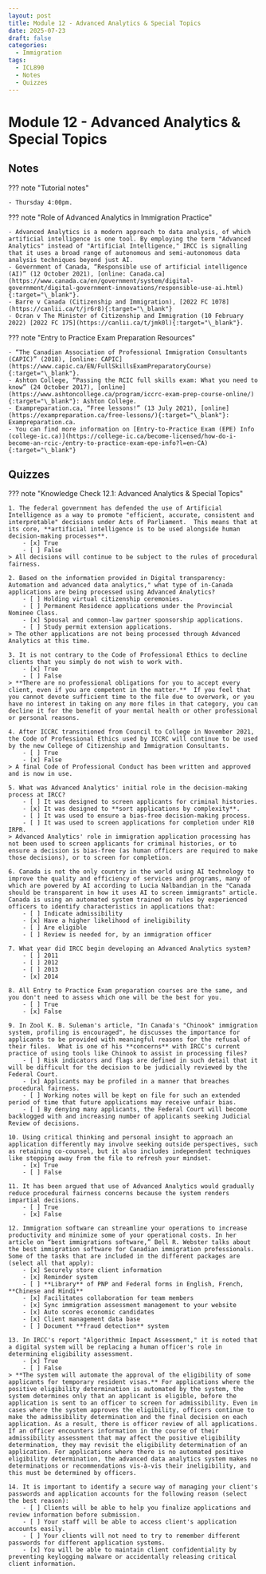 ```yaml
---
layout: post
title: Module 12 - Advanced Analytics & Special Topics
date: 2025-07-23
draft: false
categories:
  - Immigration
tags:
  - ICL890
  - Notes
  - Quizzes
---
```


# Module 12 - Advanced Analytics & Special Topics

## Notes

??? note "Tutorial notes"

    - Thursday 4:00pm.

??? note "Role of Advanced Analytics in Immigration Practice"

    - Advanced Analytics is a modern approach to data analysis, of which artificial intelligence is one tool. By employing the term "Advanced Analytics" instead of "Artificial Intelligence," IRCC is signalling that it uses a broad range of autonomous and semi-autonomous data analysis techniques beyond just AI.
    - Government of Canada, “Responsible use of artificial intelligence (AI)” (12 October 2021), [online: Canada.ca](https://www.canada.ca/en/government/system/digital-government/digital-government-innovations/responsible-use-ai.html){:target="\_blank"}.
    - Barre v Canada (Citizenship and Immigration), [2022 FC 1078](https://canlii.ca/t/jr6r8){:target="\_blank"}
    - Ocran v The Minister of Citizenship and Immigration (10 February 2022) [2022 FC 175](https://canlii.ca/t/jmk0l){:target="\_blank"}.

??? note "Entry to Practice Exam Preparation Resources"

    - “The Canadian Association of Professional Immigration Consultants (CAPIC)” (2018), [online: CAPIC](https://www.capic.ca/EN/FullSkillsExamPreparatoryCourse){:target="\_blank"}.
    - Ashton College, “Passing the RCIC full skills exam: What you need to know” (24 October 2017), [online](https://www.ashtoncollege.ca/program/iccrc-exam-prep-course-online/){:target="\_blank"}: Ashton College.
    - Exampreparation.ca, “Free lessons!” (13 July 2021), [online](https://exampreparation.ca/free-lessons/){:target="\_blank"}: Exampreparation.ca.
    - You can find more information on [Entry-to-Practice Exam (EPE) Info (college-ic.ca)](https://college-ic.ca/become-licensed/how-do-i-become-an-rcic-/entry-to-practice-exam-epe-info?l=en-CA){:target="\_blank"}


## Quizzes

??? note "Knowledge Check 12.1: Advanced Analytics & Special Topics"

    1. The federal government has defended the use of Artificial Intelligence as a way to promote "efficient, accurate, consistent and interpretable" decisions under Acts of Parliament.  This means that at its core, **artificial intelligence is to be used alongside human decision-making processes**. 
        - [x] True
        - [ ] False
    > All decisions will continue to be subject to the rules of procedural fairness.  

    2. Based on the information provided in Digital transparency: Automation and advanced data analytics," what type of in-Canada applications are being processed using Advanced Analytics?
        - [ ] Holding virtual citizenship ceremonies.
        - [ ] Permanent Residence applications under the Provincial Nominee Class.
        - [x] Spousal and common-law partner sponsorship applications.
        - [ ] Study permit extension applications.
    > The other applications are not being processed through Advanced Analytics at this time.

    3. It is not contrary to the Code of Professional Ethics to decline clients that you simply do not wish to work with.  
        - [x] True
        - [ ] False
    > **There are no professional obligations for you to accept every client, even if you are competent in the matter.**  If you feel that you cannot devote sufficient time to the file due to overwork, or you have no interest in taking on any more files in that category, you can decline it for the benefit of your mental health or other professional or personal reasons. 

    4. After ICCRC transitioned from Council to College in November 2021, the Code of Professional Ethics used by ICCRC will continue to be used by the new College of Citizenship and Immigration Consultants. 
        - [ ] True
        - [x] False
    > A final Code of Professional Conduct has been written and approved and is now in use.

    5. What was Advanced Analytics' initial role in the decision-making process at IRCC? 
        - [ ] It was designed to screen applicants for criminal histories.
        - [x] It was designed to **sort applications by complexity**.
        - [ ] It was used to ensure a bias-free decision-making process.
        - [ ] It was used to screen applications for completion under R10 IRPR.
    > Advanced Analytics' role in immigration application processing has not been used to screen applicants for criminal histories, or to ensure a decision is bias-free (as human officers are required to make those decisions), or to screen for completion.  

    6. Canada is not the only country in the world using AI technology to improve the quality and efficiency of services and programs, many of which are powered by AI according to Lucia Nalbandian in the "Canada should be transparent in how it uses AI to screen immigrants" article. Canada is using an automated system trained on rules by experienced officers to identify characteristics in applications that: 
        - [ ] Indicate admissibility
        - [x] Have a higher likelihood of ineligibility
        - [ ] Are eligible
        - [ ] Review is needed for, by an immigration officer

    7. What year did IRCC begin developing an Advanced Analytics system? 
        - [ ] 2011
        - [ ] 2012
        - [ ] 2013
        - [x] 2014

    8. All Entry to Practice Exam preparation courses are the same, and you don't need to assess which one will be the best for you. 
        - [ ] True
        - [x] False

    9. In Zool K. B. Suleman's article, "In Canada's "Chinook" immigration system, profiling is encouraged", he discusses the importance for applicants to be provided with meaningful reasons for the refusal of their files.  What is one of his **concerns** with IRCC's current practice of using tools like Chinook to assist in processing files?
        - [ ] Risk indicators and flags are defined in such detail that it will be difficult for the decision to be judicially reviewed by the Federal Court.
        - [x] Applicants may be profiled in a manner that breaches procedural fairness.
        - [ ] Working notes will be kept on file for such an extended period of time that future applications may receive unfair bias.
        - [ ] By denying many applicants, the Federal Court will become backlogged with and increasing number of applicants seeking Judicial Review of decisions.

    10. Using critical thinking and personal insight to approach an application differently may involve seeking outside perspectives, such as retaining co-counsel, but it also includes independent techniques like stepping away from the file to refresh your mindset.
        - [x] True
        - [ ] False

    11. It has been argued that use of Advanced Analytics would gradually reduce procedural fairness concerns because the system renders impartial decisions. 
        - [ ] True
        - [x] False

    12. Immigration software can streamline your operations to increase productivity and minimize some of your operational costs. In her article on “best immigrations software,” Bell R. Webster talks about the best immigration software for Canadian immigration professionals. Some of the tasks that are included in the different packages are (select all that apply):
        - [x] Securely store client information
        - [x] Reminder system 
        - [ ] **Library** of PNP and Federal forms in English, French, **Chinese and Hindi** 
        - [x] Facilitates collaboration for team members 
        - [x] Sync immigration assessment management to your website 
        - [x] Auto scores economic candidates
        - [x] Client management data base 
        - [ ] Document **fraud detection** system

    13. In IRCC's report "Algorithmic Impact Assessment," it is noted that a digital system will be replacing a human officer's role in determining eligibility assessment.
        - [x] True
        - [ ] False
    > **The system will automate the approval of the eligibility of some applicants for temporary resident visas.** For applications where the positive eligibility determination is automated by the system, the system determines only that an applicant is eligible, before the application is sent to an officer to screen for admissibility. Even in cases where the system approves the eligibility, officers continue to make the admissibility determination and the final decision on each application. As a result, there is officer review of all applications. If an officer encounters information in the course of their admissibility assessment that may affect the positive eligibility determination, they may revisit the eligibility determination of an application. For applications where there is no automated positive eligibility determination, the advanced data analytics system makes no determinations or recommendations vis-à-vis their ineligibility, and this must be determined by officers.

    14. It is important to identify a secure way of managing your client's passwords and application accounts for the following reason (select the best reason):  
        - [ ] Clients will be able to help you finalize applications and review information before submission.
        - [ ] Your staff will be able to access client's application accounts easily.
        - [ ] Your clients will not need to try to remember different passwords for different application systems.
        - [x] You will be able to maintain client confidentiality by preventing keylogging malware or accidentally releasing critical client information.


